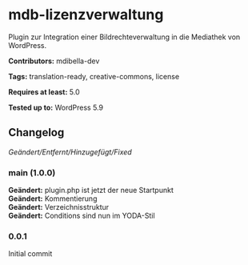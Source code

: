 # mdb-lizenzverwaltung
Plugin zur Integration einer Bildrechteverwaltung in die Mediathek von WordPress.

__Contributors:__ mdibella-dev

__Tags:__  translation-ready, creative-commons, license

__Requires at least:__ 5.0  

__Tested up to:__ WordPress 5.9  


## Changelog
*Geändert/Entfernt/Hinzugefügt/Fixed*


### main (1.0.0)
**Geändert:** plugin.php ist jetzt der neue Startpunkt  
**Geändert:** Kommentierung  
**Geändert:** Verzeichnisstruktur    
**Geändert:** Conditions sind nun im YODA-Stil   


### 0.0.1
Initial commit  
